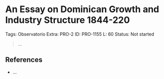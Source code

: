 # An Essay on Dominican Growth and Industry Structure 1844-220

Tags: Observatorio
Extra: PRO-2
ID: PRO-1155
L: 60
Status: Not started

> …
> 

## References

- …